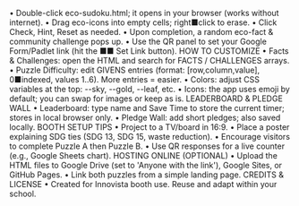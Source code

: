 • Double-click eco-sudoku.html; it opens in your browser (works without internet).
• Drag eco-icons into empty cells; right■click to erase.
• Click Check, Hint, Reset as needed.
• Upon completion, a random eco-fact & community challenge pops up.
• Use the QR panel to set your Google Form/Padlet link (hit the ■■ Set Link button).
HOW TO CUSTOMIZE
• Facts & Challenges: open the HTML and search for FACTS / CHALLENGES arrays.
• Puzzle Difficulty: edit GIVENS entries (format: [row,column,value], 0■indexed, values 1..6). More
entries = easier.
• Colors: adjust CSS variables at the top: --sky, --gold, --leaf, etc.
• Icons: the app uses emoji by default; you can swap for images or keep as is.
LEADERBOARD & PLEDGE WALL
• Leaderboard: type name and Save Time to store the current timer; stores in local browser only.
• Pledge Wall: add short pledges; also saved locally.
BOOTH SETUP TIPS
• Project to a TV/board in 16:9.
• Place a poster explaining SDG ties (SDG 13, SDG 15, waste reduction).
• Encourage visitors to complete Puzzle A then Puzzle B.
• Use QR responses for a live counter (e.g., Google Sheets chart).
HOSTING ONLINE (OPTIONAL)
• Upload the HTML files to Google Drive (set to 'Anyone with the link'), Google Sites, or GitHub
Pages.
• Link both puzzles from a simple landing page.
CREDITS & LICENSE
• Created for Innovista booth use. Reuse and adapt within your school.
